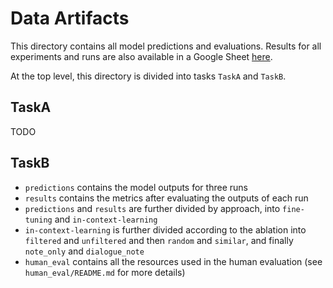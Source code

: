 # Data Artifacts

This directory contains all model predictions and evaluations. Results for all experiments and runs are also available in a Google Sheet [here](https://docs.google.com/spreadsheets/d/1u6vwZduDYfLOKsE1IJQheEGa37jvL-hMIhpU7SNvl5M/edit?usp=sharing).

At the top level, this directory is divided into tasks `TaskA` and `TaskB`.

## TaskA

TODO

## TaskB

- `predictions` contains the model outputs for three runs
- `results` contains the metrics after evaluating the outputs of each run
- `predictions` and `results` are further divided by approach, into `fine-tuning` and `in-context-learning`
- `in-context-learning` is further divided according to the ablation into `filtered` and `unfiltered` and then `random` and `similar`, and finally `note_only` and `dialogue_note`
- `human_eval` contains all the resources used in the human evaluation (see `human_eval/README.md` for more details)

